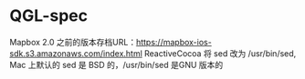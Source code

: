 # QGL-spec
Mapbox 2.0 之前的版本存档URL：https://mapbox-ios-sdk.s3.amazonaws.com/index.html
ReactiveCocoa 将 sed 改为 /usr/bin/sed, Mac 上默认的 sed 是 BSD 的，/usr/bin/sed 是GNU 版本的
